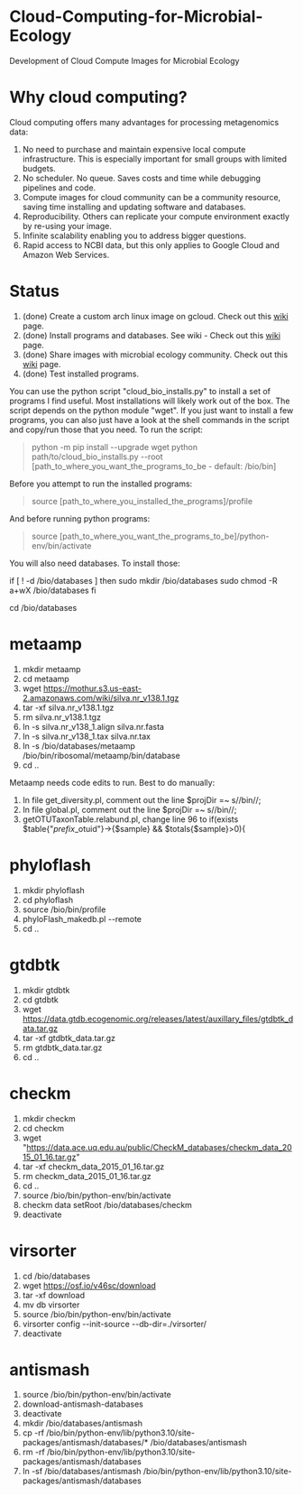 # Cloud-Computing-for-Microbial-Ecology
Development of Cloud Compute Images for Microbial Ecology

# Why cloud computing?
Cloud computing offers many advantages for processing metagenomics data:
1. No need to purchase and maintain expensive local compute infrastructure. This is especially important for small groups with limited budgets.
2. No scheduler. No queue. Saves costs and time while debugging pipelines and code.
3. Compute images for cloud community can be a community resource, saving time installing and updating software and databases.
4. Reproducibility. Others can replicate your compute environment exactly by re-using your image.
5. Infinite scalability enabling you to address bigger questions. 
6. Rapid access to NCBI data, but this only applies to Google Cloud and Amazon Web Services.

# Status
1. (done) Create a custom arch linux image on gcloud. Check out this [wiki](https://github.com/kinestetika/cloud-computing-for-microbial-ecology/wiki/Installing-the-Operating-System) page.
2. (done) Install programs and databases. See wiki - Check out this [wiki](https://github.com/kinestetika/cloud-computing-for-microbial-ecology/wiki/Scope-and-List-of-Programs) page.
3. (done) Share images with microbial ecology community. Check out this [wiki](https://github.com/kinestetika/cloud-computing-for-microbial-ecology/wiki/Firing-up-your-own-Cloud-Server) page.
4. (done) Test installed programs.

You can use the python script "cloud_bio_installs.py" to install a set of programs I find useful. Most installations will likely work
out of the box. The script depends on the python module "wget".
If you just want to install a few programs, you can also just have a look at the shell commands in the script and copy/run
those that you need. To run the script:

>python -m pip install --upgrade wget
>python path/to/cloud_bio_installs.py --root [path_to_where_you_want_the_programs_to_be - default: /bio/bin]

Before you attempt to run the installed programs:

>source [path_to_where_you_installed_the_programs]/profile

And before running python programs:
>source [path_to_where_you_want_the_programs_to_be]/python-env/bin/activate

You will also need databases. To install those:

if [ ! -d /bio/databases ]
then
    sudo mkdir /bio/databases
    sudo chmod -R a+wX /bio/databases
fi

cd /bio/databases

# metaamp
1. mkdir metaamp
2. cd metaamp
3. wget https://mothur.s3.us-east-2.amazonaws.com/wiki/silva.nr_v138.1.tgz
4. tar -xf silva.nr_v138.1.tgz
5. rm silva.nr_v138.1.tgz
6. ln -s silva.nr_v138_1.align silva.nr.fasta
7. ln -s silva.nr_v138_1.tax silva.nr.tax
8. ln -s /bio/databases/metaamp /bio/bin/ribosomal/metaamp/bin/database
9. cd ..

Metaamp needs code edits to run. Best to do manually:
1. In file get_diversity.pl, comment out the line $projDir =~ s/\/bin//;
2. In file global.pl,  comment out the line $projDir =~ s/\/bin//;
3. getOTUTaxonTable.relabund.pl, change line 96 to if(exists $table{"$prefix\_$otuid"}->{$sample} && $totals{$sample}>0){

# phyloflash
1. mkdir phyloflash
2. cd phyloflash
3. source /bio/bin/profile
4. phyloFlash_makedb.pl --remote
5. cd ..

# gtdbtk
1. mkdir gtdbtk
2. cd gtdbtk
3. wget https://data.gtdb.ecogenomic.org/releases/latest/auxillary_files/gtdbtk_data.tar.gz
4. tar -xf gtdbtk_data.tar.gz
5. rm gtdbtk_data.tar.gz
6. cd ..

# checkm
1. mkdir checkm
2. cd checkm
3. wget "https://data.ace.uq.edu.au/public/CheckM_databases/checkm_data_2015_01_16.tar.gz"
4. tar -xf checkm_data_2015_01_16.tar.gz
5. rm checkm_data_2015_01_16.tar.gz
6. cd ..
7. source /bio/bin/python-env/bin/activate
8. checkm data setRoot /bio/databases/checkm
9. deactivate

# virsorter
1. cd /bio/databases
2. wget https://osf.io/v46sc/download
3. tar -xf download
4. mv db virsorter
5. source /bio/bin/python-env/bin/activate
6. virsorter config --init-source --db-dir=./virsorter/
7. deactivate

# antismash
1. source /bio/bin/python-env/bin/activate
2. download-antismash-databases
3. deactivate
4. mkdir /bio/databases/antismash
5. cp -rf /bio/bin/python-env/lib/python3.10/site-packages/antismash/databases/* /bio/databases/antismash
6. rm -rf /bio/bin/python-env/lib/python3.10/site-packages/antismash/databases
7. ln -sf /bio/databases/antismash /bio/bin/python-env/lib/python3.10/site-packages/antismash/databases
